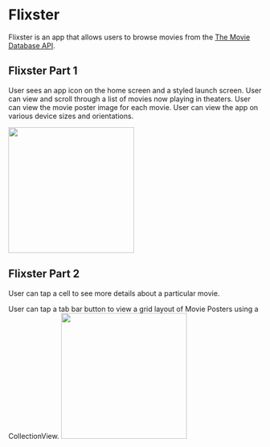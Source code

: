 # Flixster

Flixster is an app that allows users to browse movies from the [The Movie Database API](http://docs.themoviedb.apiary.io/#).
## Flixster Part 1

 User sees an app icon on the home screen and a styled launch screen.
 User can view and scroll through a list of movies now playing in theaters.
 User can view the movie poster image for each movie.
 User can view the app on various device sizes and orientations.


<img src="https://media.giphy.com/media/l51HcSUlux4ZLLBr9S/giphy.gif" width=250><br>

## Flixster Part 2
User can tap a cell to see more details about a particular movie.

User can tap a tab bar button to view a grid layout of Movie Posters using a CollectionView.
<img src="https://media.giphy.com/media/JsVBdd57pyvuKmziN6/giphy.gif" width=250><br>

